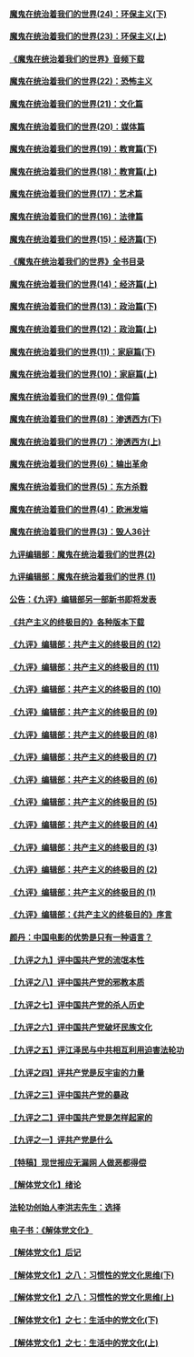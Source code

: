 #### [魔鬼在统治着我们的世界(24)：环保主义(下)](../pages/nsc422/n10695307.md?t=10100332) 

#### [魔鬼在统治着我们的世界(23)：环保主义(上)](../pages/nsc422/n10688613.md?t=10100332) 

#### [《魔鬼在统治着我们的世界》音频下载](../pages/nsc422/n10635553.md?t=10100332) 

#### [魔鬼在统治着我们的世界(22)：恐怖主义](../pages/nsc422/n10614727.md?t=10100332) 

#### [魔鬼在统治着我们的世界(21)：文化篇](../pages/nsc422/n10597706.md?t=10100332) 

#### [魔鬼在统治着我们的世界(20)：媒体篇](../pages/nsc422/n10586579.md?t=10100332) 

#### [魔鬼在统治着我们的世界(19)：教育篇(下)](../pages/nsc422/n10564808.md?t=10100332) 

#### [魔鬼在统治着我们的世界(18)：教育篇(上)](../pages/nsc422/n10526970.md?t=10100332) 

#### [魔鬼在统治着我们的世界(17)：艺术篇](../pages/nsc422/n10499093.md?t=10100332) 

#### [魔鬼在统治着我们的世界(16)：法律篇](../pages/nsc422/n10485969.md?t=10100332) 

#### [魔鬼在统治着我们的世界(15)：经济篇(下)](../pages/nsc422/n10469975.md?t=10100332) 

#### [《魔鬼在统治着我们的世界》全书目录](../pages/nsc422/n10464261.md?t=10100332) 

#### [魔鬼在统治着我们的世界(14)：经济篇(上)](../pages/nsc422/n10457370.md?t=10100332) 

#### [魔鬼在统治着我们的世界(13)：政治篇(下)](../pages/nsc422/n10448270.md?t=10100332) 

#### [魔鬼在统治着我们的世界(12)：政治篇(上)](../pages/nsc422/n10444576.md?t=10100332) 

#### [魔鬼在统治着我们的世界(11)：家庭篇(下)](../pages/nsc422/n10440961.md?t=10100332) 

#### [魔鬼在统治着我们的世界(10)：家庭篇(上)](../pages/nsc422/n10435448.md?t=10100332) 

#### [魔鬼在统治着我们的世界(9)：信仰篇](../pages/nsc422/n10432159.md?t=10100332) 

#### [魔鬼在统治着我们的世界(8)：渗透西方(下)](../pages/nsc422/n10429603.md?t=10100332) 

#### [魔鬼在统治着我们的世界(7)：渗透西方(上)](../pages/nsc422/n10426013.md?t=10100332) 

#### [魔鬼在统治着我们的世界(6)：输出革命](../pages/nsc422/n10421536.md?t=10100332) 

#### [魔鬼在统治着我们的世界(5)：东方杀戮](../pages/nsc422/n10417707.md?t=10100332) 

#### [魔鬼在统治着我们的世界(4)：欧洲发端](../pages/nsc422/n10414890.md?t=10100332) 

#### [魔鬼在统治着我们的世界(3)：毁人36计](../pages/nsc422/n10411583.md?t=10100332) 

#### [九评编辑部：魔鬼在统治着我们的世界(2)](../pages/nsc422/n10410036.md?t=10100332) 

#### [九评编辑部：魔鬼在统治着我们的世界 (1)](../pages/nsc422/n10406825.md?t=10100332) 

#### [公告：《九评》编辑部另一部新书即将发表](../pages/nsc422/n10405104.md?t=10100332) 

#### [《共产主义的终极目的》各种版本下载](../pages/nsc422/n10022138.md?t=10100332) 

#### [《九评》编辑部：共产主义的终极目的 (12)](../pages/nsc422/n9933272.md?t=10100332) 

#### [《九评》编辑部：共产主义的终极目的 (11)](../pages/nsc422/n9924973.md?t=10100332) 

#### [《九评》编辑部：共产主义的终极目的 (10)](../pages/nsc422/n9920883.md?t=10100332) 

#### [《九评》编辑部：共产主义的终极目的 (9)](../pages/nsc422/n9916363.md?t=10100332) 

#### [《九评》编辑部：共产主义的终极目的 (8)](../pages/nsc422/n9912488.md?t=10100332) 

#### [《九评》编辑部：共产主义的终极目的 (7)](../pages/nsc422/n9901176.md?t=10100332) 

#### [《九评》编辑部：共产主义的终极目的 (6)](../pages/nsc422/n9899359.md?t=10100332) 

#### [《九评》编辑部：共产主义的终极目的 (5)](../pages/nsc422/n9893174.md?t=10100332) 

#### [《九评》编辑部：共产主义的终极目的 (4)](../pages/nsc422/n9891246.md?t=10100332) 

#### [《九评》编辑部：共产主义的终极目的 (3)](../pages/nsc422/n9879879.md?t=10100332) 

#### [《九评》编辑部：共产主义的终极目的 (2)](../pages/nsc422/n9876205.md?t=10100332) 

#### [《九评》编辑部：共产主义的终极目的 (1)](../pages/nsc422/n9865857.md?t=10100332) 

#### [《九评》编辑部：《共产主义的终极目的》序言](../pages/nsc422/n9862666.md?t=10100332) 

#### [颜丹：中国电影的优势是只有一种语言？](../pages/nsc422/n9583062.md?t=10100332) 

#### [【九评之九】评中国共产党的流氓本性](../pages/nsc422/n737542.md?t=10100332) 

#### [【九评之八】评中国共产党的邪教本质](../pages/nsc422/n735942.md?t=10100332) 

#### [【九评之七】评中国共产党的杀人历史](../pages/nsc422/n733806.md?t=10100332) 

#### [【九评之六】评中国共产党破坏民族文化](../pages/nsc422/n731667.md?t=10100332) 

#### [【九评之五】评江泽民与中共相互利用迫害法轮功](../pages/nsc422/n730058.md?t=10100332) 

#### [【九评之四】评共产党是反宇宙的力量](../pages/nsc422/n727814.md?t=10100332) 

#### [【九评之三】评中国共产党的暴政](../pages/nsc422/n725597.md?t=10100332) 

#### [【九评之二】评中国共产党是怎样起家的](../pages/nsc422/n723946.md?t=10100332) 

#### [【九评之一】评共产党是什么](../pages/nsc422/n722529.md?t=10100332) 

#### [【特稿】现世报应无漏网 人做恶都得偿](../pages/nsc422/n4215167.md?t=10100332) 

#### [【解体党文化】绪论](../pages/nsc422/n1449356.md?t=10100332) 

#### [法轮功创始人李洪志先生：选择](../pages/nsc422/n3580738.md?t=10100332) 

#### [电子书：《解体党文化》](../pages/nsc422/n1573484.md?t=10100332) 

#### [【解体党文化】后记](../pages/nsc422/n1531999.md?t=10100332) 

#### [【解体党文化】之八：习惯性的党文化思维(下)](../pages/nsc422/n1526477.md?t=10100332) 

#### [【解体党文化】之八：习惯性的党文化思维(上)](../pages/nsc422/n1520631.md?t=10100332) 

#### [【解体党文化】之七：生活中的党文化(下)](../pages/nsc422/n1513446.md?t=10100332) 

#### [【解体党文化】之七：生活中的党文化(上)](../pages/nsc422/n1509358.md?t=10100332) 

